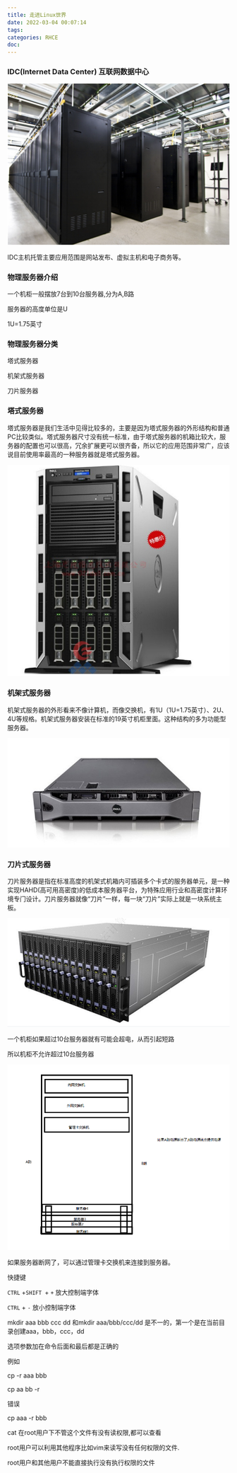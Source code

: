 ```yaml
---
title: 走进Linux世界
date: 2022-03-04 00:07:14
tags:
categories: RHCE
doc:
---
```


### IDC(Internet Data Center) 互联网数据中心

![image-20220304000832547](/images/javawz/image-20220304000832547.png)

IDC主机托管主要应用范围是网站发布、虚拟主机和电子商务等。

### 物理服务器介绍

一个机柜一般摆放7台到10台服务器,分为A,B路

服务器的高度单位是U

1U=1.75英寸

### 物理服务器分类

塔式服务器

机架式服务器

刀片服务器

### 塔式服务器

塔式服务器是我们⽣活中⻅得⽐较多的，主要是因为塔式服务器的外形结构和普通PC⽐较类似。塔式服务器尺⼨没有统⼀标准，由于塔式服务器的机箱⽐较⼤，服务器的配置也可以很⾼，冗余扩展更可以很⻬备，所以它的应⽤范围⾮常⼴，应该说⽬前使⽤率最⾼的⼀种服务器就是塔式服务器。

![image-20220304001607076](/images/javawz/image-20220304001607076.png)

### 机架式服务器

机架式服务器的外形看来不像计算机，⽽像交换机，有1U（1U=1.75英⼨）、2U、4U等规格。机架式服务器安装在标准的19英⼨机柜⾥⾯。这种结构的多为功能型服务器。

![image-20220304001701259](/images/javawz/image-20220304001701259.png)



### 刀片式服务器

刀片服务器是指在标准⾼度的机架式机箱内可插装多个卡式的服务器单元，是⼀种实现HAHD(⾼可⽤⾼密度)的低成本服务器平台，为特殊应⽤⾏业和⾼密度计算环境专⻔设计。刀片服务器就像“刀片”⼀样，每⼀块“刀片”实际上就是⼀块系统主板。

![image-20220304001742181](/images/javawz/image-20220304001742181.png)



一个机柜如果超过10台服务器就有可能会超电，从而引起短路

所以机柜不允许超过10台服务器

![image-20220304002750686](/images/javawz/image-20220304002750686.png)

如果服务器断网了，可以通过管理卡交换机来连接到服务器。





快捷键

`CTRL` +`SHIFT `+ `+` 	放大控制端字体

`CTRL` + `-` 	放小控制端字体



mkdir aaa bbb ccc dd 和mkdir aaa/bbb/ccc/dd 是不一的，第一个是在当前目录创建aaa，bbb，ccc，dd



选项参数加在命令后面和最后都是正确的

例如

cp -r aaa bbb

cp aa bb -r

错误

cp aaa -r bbb



cat 在root用户下不管这个文件有没有读权限,都可以查看

root用户可以利用其他程序比如vim来读写没有任何权限的文件.

root用户和其他用户不能直接执行没有执行权限的文件